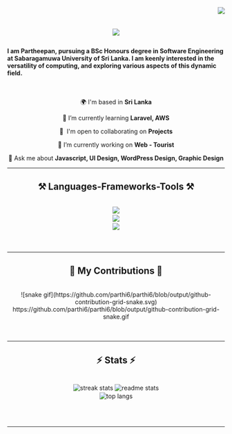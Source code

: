 <img align="right" src="https://visitor-badge.laobi.icu/badge?page_id=Parthi6.Parthi6" />

<h1 align="center">
    <img src="https://readme-typing-svg.herokuapp.com/?font=Righteous&size=35&center=true&vCenter=true&width=500&height=70&duration=4000&lines=Hi+There!+👋;+I'm+Partheepan!;+I'm+a+Front+end+Developer;+I'm+a+UI+Designer;+I'm+a+WordPress+Designer;+I'm+a+Graphic+Designer;" />
</h1>


<h4>I am Partheepan, pursuing a BSc Honours degree in Software Engineering at Sabaragamuwa University of Sri Lanka. I am keenly interested in the versatility of computing, and exploring various aspects of this dynamic field.
</h4>



<br>

<div align="center">

🌍  I'm based in **Sri Lanka**

🌱 I’m currently learning **Laravel, AWS**

🤝  I'm open to collaborating on **Projects**
 
🔭 I’m currently working on **Web - Tourist**

💬 Ask me about **Javascript, UI Design, WordPress Design, Graphic Design**

 </div>
<hr/>

<h2 align="center">⚒️ Languages-Frameworks-Tools ⚒️</h2>
<br/>
<div align="center">
    <img src="https://skillicons.dev/icons?i=html,css,bootstrap,javascript" /><br>
    <img src="https://skillicons.dev/icons?i=c,java,mysql,php,laravel,docker,github,vscode" /><br>
<img src="https://skillicons.dev/icons?i=figma,ps,ai" />
</div>
<br><br>
<hr/>
<div align="center">
  <h2>🐍 My Contributions 🐍</h2>
  <br>
 ![snake gif](https://github.com/parthi6/parthi6/blob/output/github-contribution-grid-snake.svg)
  https://github.com/parthi6/parthi6/blob/output/github-contribution-grid-snake.gif
  <br/><br/><br/>
</div>
<hr/>

<h2 align="center">⚡ Stats ⚡</h2>
<br>
<div align=center>
  <img width=390 src="https://github-readme-streak-stats-parthi6.vercel.app/?user=salesp07&count_private=true&theme=react&border_radius=10" alt="streak stats"/>
  <img width=390 src="https://github-readme-stats-parthi6.vercel.app/api?username=parthi6&count_private=true&show_icons=true&theme=react&rank_icon=github&border_radius=10" alt="readme stats" />
  <br/>
  <img width=325 align="center" src="https://github-readme-stats-parthi6.vercel.app/api/top-langs/?username=parthi6&hide=HTML&langs_count=8&layout=compact&theme=react&border_radius=10&size_weight=0.5&count_weight=0.5&exclude_repo=github-readme-stats" alt="top langs" />
</div>

<br/><br/>

<hr/>

<br/>
